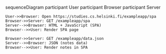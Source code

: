 sequenceDiagram
    participant User
    participant Browser
    participant Server

    User->>Browser: Open https://studies.cs.helsinki.fi/exampleapp/spa
    Browser->>Server: GET /exampleapp/spa
    Server-->>Browser: HTML + JavaScript (SPA)
    Browser-->>User: Render SPA page

    Browser->>Server: GET /exampleapp/data.json
    Server-->>Browser: JSON (notes data)
    Browser-->>User: Render notes in SPA
